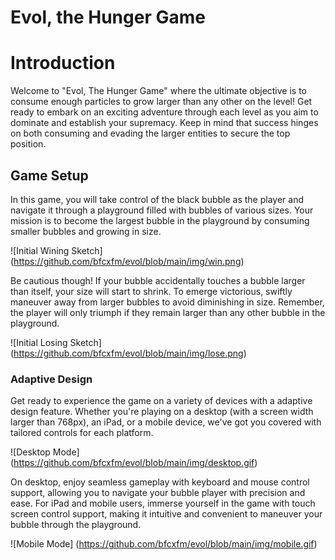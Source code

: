 # Evol, the Hunger Game

<h1>Introduction</h1>

<p>Welcome to "Evol, The Hunger Game" where the ultimate objective is to consume enough particles to grow larger than any other on the level! Get ready to embark on an exciting adventure through each level as you aim to dominate and establish your supremacy. Keep in mind that success hinges on both consuming and evading the larger entities to secure the top position. </p>


<h2>Game Setup</h2>

In this game, you will take control of the black bubble as the player and navigate it through a playground filled with bubbles of various sizes. Your mission is to become the largest bubble in the playground by consuming smaller bubbles and growing in size.

![Initial Wining Sketch] (https://github.com/bfcxfm/evol/blob/main/img/win.png)

Be cautious though! If your bubble accidentally touches a bubble larger than itself, your size will start to shrink. To emerge victorious, swiftly maneuver away from larger bubbles to avoid diminishing in size. Remember, the player will only triumph if they remain larger than any other bubble in the playground.

![Initial Losing Sketch] (https://github.com/bfcxfm/evol/blob/main/img/lose.png)


<h3>Adaptive Design</h3>

Get ready to experience the game on a variety of devices with a adaptive design feature. Whether you're playing on a desktop (with a screen width larger than 768px), an iPad, or a mobile device, we've got you covered with tailored controls for each platform.

![Desktop Mode] (https://github.com/bfcxfm/evol/blob/main/img/desktop.gif)

On desktop, enjoy seamless gameplay with keyboard and mouse control support, allowing you to navigate your bubble player with precision and ease. For iPad and mobile users, immerse yourself in the game with touch screen control support, making it intuitive and convenient to maneuver your bubble through the playground.

![Mobile Mode] (https://github.com/bfcxfm/evol/blob/main/img/mobile.gif)


